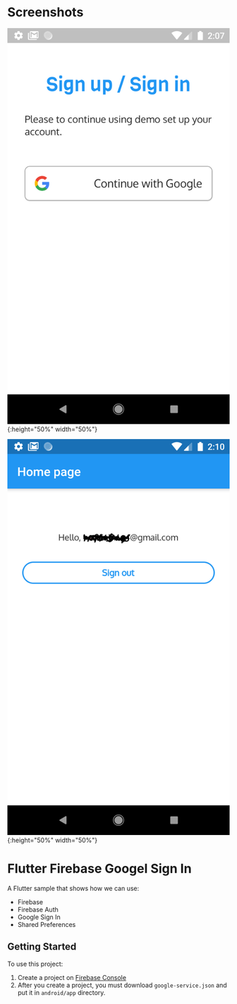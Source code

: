 # Screenshots

![Sign in/ Sign up using google and firebase ](/screenshots/sign.png){:height="50%" width="50%"}    

![home page ](/screenshots/home.png){:height="50%" width="50%"}  


# Flutter Firebase Googel Sign In

A Flutter sample that shows how we can use:
* Firebase
* Firebase Auth
* Google Sign In
* Shared Preferences

## Getting Started

To use this project:
1. Create a project on [Firebase Console](https://console.firebase.google.com/)
2. After you create a project, you must download `google-service.json` and put it in `android/app` directory.

